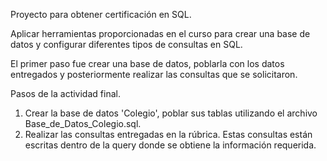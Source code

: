 Proyecto para obtener certificación en SQL.

Aplicar herramientas proporcionadas en el curso para crear una base de datos y configurar diferentes tipos de consultas en SQL.

El primer paso fue crear una base de datos, poblarla con los datos entregados y posteriormente realizar las consultas que se solicitaron.

Pasos de la actividad final.
1) Crear la base de datos 'Colegio', poblar sus tablas utilizando el archivo Base_de_Datos_Colegio.sql.
2) Realizar las consultas entregadas en la rúbrica. Estas consultas están escritas dentro de la query donde se obtiene la información requerida.
